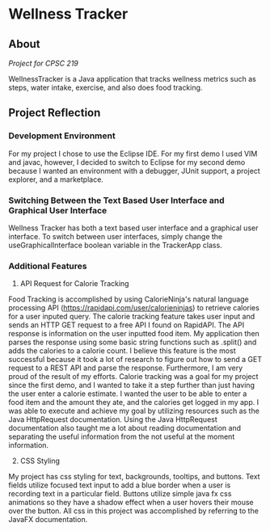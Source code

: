# Wellness Tracker

## About

*Project for CPSC 219*

WellnessTracker is a Java application that tracks wellness metrics such as steps, water intake, exercise, and also does food tracking. 

## Project Reflection

### Development Environment

For my project I chose to use the Eclipse IDE. For my first demo I used VIM and javac, however, I decided to switch to Eclipse for my second demo because I wanted an environment with a debugger, JUnit support, a project explorer, and a marketplace. 

### Switching Between the Text Based User Interface and Graphical User Interface

Wellness Tracker has both a text based user interface and a graphical user interface. To switch between user interfaces, simply change the useGraphicalInterface boolean variable in the TrackerApp class.

### Additional Features

1. API Request for Calorie Tracking

Food Tracking is accomplished by using CalorieNinja's natural language processing API (https://rapidapi.com/user/calorieninjas) to retrieve calories for a user inputed query. The calorie tracking feature takes user input and sends an HTTP GET request to a free API I found on RapidAPI. The API response is information on the user inputted food item. My application then parses the response using some basic string functions such as .split() and adds the calories to a calorie count. I believe this feature is the most successful because it took a lot of research to figure out how to send a GET request to a REST API and parse the response. Furthermore, I am very proud of the result of my efforts. Calorie tracking was a goal for my project since the first demo, and I wanted to take it a step further than just having the user enter a calorie estimate. I wanted the user to be able to enter a food item and the amount they ate, and the calories get logged in my app. I was able to execute and achieve my goal by utilizing resources such as the Java HttpRequest documentation. Using the Java HttpRequest documentation also taught me a lot about reading documentation and separating the useful information from the not useful at the moment information.

2. CSS Styling

My project has css styling for text, backgrounds, tooltips, and buttons. Text fields utilize focused text input to add a blue border when a user is recording text in a particular field. Buttons utilize simple java fx css animations so they have a shadow effect when a user hovers their mouse over the button. All css in this project was accomplished by referring to the JavaFX documentation.